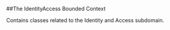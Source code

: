 ##The IdentityAccess Bounded Context

Contains classes related to the Identity and Access subdomain.
